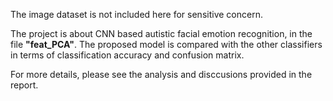 The image dataset is not included here for sensitive concern. 

The project is about CNN based autistic facial emotion recognition, in the file **"feat_PCA"**. The proposed model is compared with the other classifiers in terms of classification accuracy and confusion matrix. 

For more details, please see the analysis and disccusions provided in the report. 
